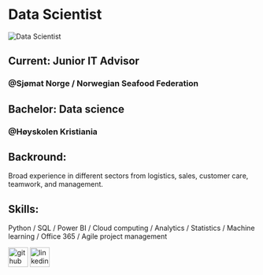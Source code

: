 # Data Scientist
![Data Scientist](https://miro.medium.com/max/870/1*14v1pUZwr516557dpS-oYw.jpeg)

## Current: Junior IT Advisor
### @Sjømat Norge / Norwegian Seafood Federation

## Bachelor: Data science
### @Høyskolen Kristiania

## Backround:
Broad experience in different sectors from logistics, sales, customer care, teamwork, and management.

## Skills:
Python / SQL / Power BI / Cloud computing / Analytics / Statistics /
Machine learning / Office 365 / Agile project management


[<img src='https://cdn.jsdelivr.net/npm/simple-icons@3.0.1/icons/github.svg' alt='github' height='40'>](https://github.com/Kozter)  [<img src='https://cdn.jsdelivr.net/npm/simple-icons@3.0.1/icons/linkedin.svg' alt='linkedin' height='40'>](http://linkedin.com/in/jørgen-andré-koster-0b3760190)  
